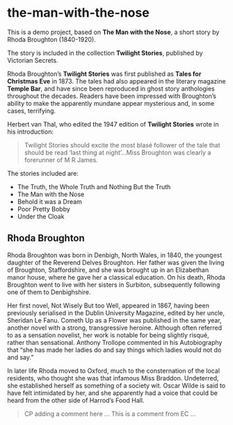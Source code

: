 # the-man-with-the-nose

This is a demo project, based on __The Man with the Nose__, a short story by Rhoda Broughton (1840-1920).

The story is included in the collection __Twilight Stories__, published by Victorian Secrets.

Rhoda Broughton’s __Twilight Stories__ was first published as __Tales for Christmas Eve__ in 1873. The tales had also appeared in the literary magazine __Temple Bar__, and have since been reproduced in ghost story anthologies throughout the decades. Readers have been impressed with Broughton’s ability to make the apparently mundane appear mysterious and, in some cases, terrifying.

Herbert van Thal, who edited the 1947 edition of __Twilight Stories__ wrote in his introduction:

> Twilight Stories should excite the most blasé follower of the tale that should be read ‘last thing at night’…Miss Broughton was clearly a forerunner of M R James.

The stories included are:

- The Truth, the Whole Truth and Nothing But the Truth
- The Man with the Nose
- Behold it was a Dream
- Poor Pretty Bobby
- Under the Cloak

## Rhoda Broughton

Rhoda Broughton was born in Denbigh, North Wales, in 1840, the youngest daughter of the Reverend Delves Broughton. Her father was given the living of Broughton, Staffordshire, and she was brought up in an Elizabethan manor house, where he gave her a classical education. On his death, Rhoda Broughton went to live with her sisters in Surbiton, subsequently following one of them to Denbighshire.

Her first novel, Not Wisely But too Well, appeared in 1867, having been previously serialised in the Dublin University Magazine, edited by her uncle, Sheridan Le Fanu. Cometh Up as a Flower was published in the same year, another novel with a strong, transgressive heroine. Although often referred to as a sensation novelist, her work is notable for being slightly risqué, rather than sensational. Anthony Trollope commented in his Autobiography that “she has made her ladies do and say things which ladies would not do and say.”

In later life Rhoda moved to Oxford, much to the consternation of the local residents, who thought she was that infamous Miss Braddon. Undeterred, she established herself as something of a society wit. Oscar Wilde is said to have felt intimidated by her, and she apparently had a voice that could be heard from the other side of Harrod’s Food Hall.

> CP adding a comment here ...
> This is a comment from EC ...